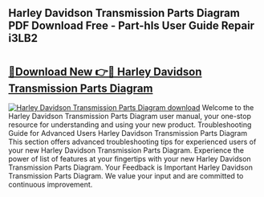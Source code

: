 ## Harley Davidson Transmission Parts Diagram PDF Download Free - Part-hIs User Guide Repair i3LB2

# <h2><a href="http://dfua348.blite.top/?on=Harley+Davidson+Transmission+Parts+Diagram">🔗Download New 👉🔴 Harley Davidson Transmission Parts Diagram</a></h2>

[![Harley Davidson Transmission Parts Diagram download](https://i.imgur.com/lujVjoI.png)](http://dfua348.blite.top/?on=Harley+Davidson+Transmission+Parts+Diagram)
Welcome to the Harley Davidson Transmission Parts Diagram user manual, your one-stop resource for understanding and using your new product. Troubleshooting Guide for Advanced Users Harley Davidson Transmission Parts Diagram This section offers advanced troubleshooting tips for experienced users of your new Harley Davidson Transmission Parts Diagram. Experience the power of list of features at your fingertips with your new Harley Davidson Transmission Parts Diagram. Your Feedback is Important Harley Davidson Transmission Parts Diagram. We value your input and are committed to continuous improvement.
